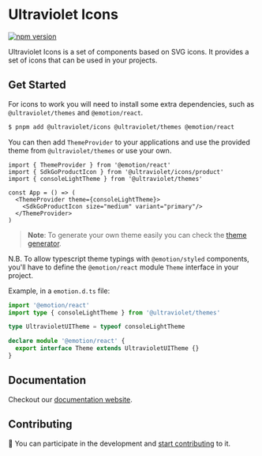 # Ultraviolet Icons

[![npm version](https://badge.fury.io/js/%40ultraviolet%2Ficons.svg)](https://badge.fury.io/js/%40ultraviolet%2Ficons)

Ultraviolet Icons is a set of components based on SVG icons. It provides a set of icons that can be used in your projects.

## Get Started

For icons to work you will need to install some extra dependencies, such as `@ultraviolet/themes` and `@emotion/react`.

```sh
$ pnpm add @ultraviolet/icons @ultraviolet/themes @emotion/react
```

You can then add `ThemeProvider` to your applications and use the provided theme from `@ultraviolet/themes` or use your own.

```tsx
import { ThemeProvider } from '@emotion/react'
import { SdkGoProductIcon } from '@ultraviolet/icons/product'
import { consoleLightTheme } from '@ultraviolet/themes'

const App = () => (
  <ThemeProvider theme={consoleLightTheme}>
    <SdkGoProductIcon size="medium" variant="primary"/>
  </ThemeProvider>
)
```

> **Note**:
> To generate your own theme easily you can check the [theme generator](https://storybook.ultraviolet.scaleway.com/?path=/docs/tools-theme-generator--docs).

N.B. To allow typescript theme typings with `@emotion/styled` components,
you'll have to define the `@emotion/react` module `Theme` interface in your project.

Example, in a `emotion.d.ts` file:

```ts
import '@emotion/react'
import type { consoleLightTheme } from '@ultraviolet/themes'

type UltravioletUITheme = typeof consoleLightTheme

declare module '@emotion/react' {
  export interface Theme extends UltravioletUITheme {}
}
```

## Documentation

Checkout our [documentation website](https://storybook.ultraviolet.scaleway.com/).

## Contributing

📝 You can participate in the development and [start contributing](/CONTRIBUTING.md) to it.
